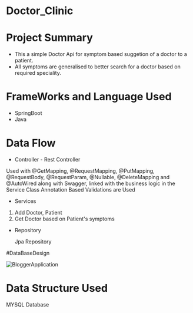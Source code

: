 # Doctor_Clinic
# Project Summary

* This a simple  Doctor Api for symptom based suggetion of a doctor to a patient.
* All symptoms are generalised to better search for a doctor based on required speciality.


# FrameWorks and Language Used
* SpringBoot
* Java

# Data Flow
* Controller - Rest Controller

Used with @GetMapping, @RequestMapping, @PutMapping, @RequestBody, @RequestParam, @Nullable, @DeleteMapping and @AutoWired along with Swagger, linked with the business logic in the Service Class
Annotation Based Validations are Used


* Services

1. Add Doctor, Patient
2. Get Doctor based on Patient's symptoms

* Repository

  Jpa Repository
  
#DataBaseDesign

![BloggerApplication](https://user-images.githubusercontent.com/93002372/225376577-6c2971a3-427f-4fb5-a0b8-ae719856bfa1.png)
  
# Data Structure Used

MYSQL Database
